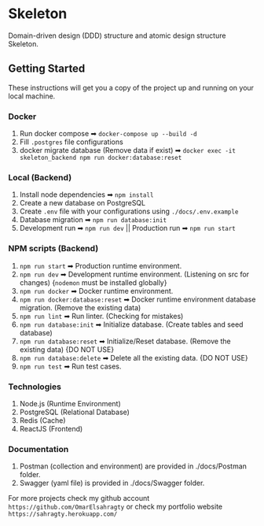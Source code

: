 # Skeleton

Domain-driven design (DDD) structure and atomic design structure Skeleton.

## Getting Started

These instructions will get you a copy of the project up and running on your local machine.

### Docker

1. Run docker compose ➡ `docker-compose up --build -d`
2. Fill `.postgres` file configurations
3. docker migrate database (Remove data if exist) ➡ `docker exec -it skeleton_backend npm run docker:database:reset`

### Local (Backend)

1. Install node dependencies ➡ `npm install`
2. Create a new database on PostgreSQL
3. Create `.env` file with your configurations using `./docs/.env.example`
4. Database migration ➡ `npm run database:init`
5. Development run ➡ `npm run dev` || Production run ➡ `npm run start`

### NPM scripts (Backend)

1. `npm run start` ➡ Production runtime environment.
2. `npm run dev` ➡ Development runtime environment. (Listening on src for changes) {`nodemon` must be installed globally}
3. `npm run docker` ➡ Docker runtime environment.
4. `npm run docker:database:reset` ➡ Docker runtime environment database migration. (Remove the existing data)
5. `npm run lint` ➡ Run linter. (Checking for mistakes)
6. `npm run database:init` ➡ Initialize database. (Create tables and seed database)
7. `npm run database:reset` ➡ Initialize/Reset database. (Remove the existing data) {DO NOT USE}
8. `npm run database:delete` ➡ Delete all the existing data. {DO NOT USE}
9. `npm run test` ➡ Run test cases.

### Technologies

1. Node.js (Runtime Environment)
2. PostgreSQL (Relational Database)
3. Redis (Cache)
4. ReactJS (Frontend)

### Documentation

1. Postman (collection and environment) are provided in ./docs/Postman folder.
2. Swagger (yaml file) is provided in ./docs/Swagger folder.

For more projects check my github account `https://github.com/OmarElsahragty` or check my portfolio website `https://sahragty.herokuapp.com/`

